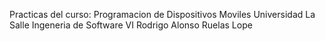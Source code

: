 Practicas del curso: Programacion de Dispositivos Moviles
Universidad La Salle
Ingeneria de Software VI
Rodrigo Alonso Ruelas Lope
